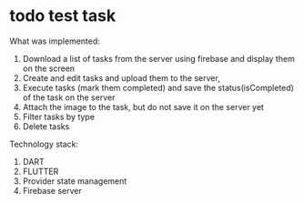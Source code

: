# todo test task

What was implemented:
1. Download a list of tasks from the server using firebase and display them on the screen
2. Create and edit tasks and upload them to the server,
3. Execute tasks (mark them completed) and save the status(isCompleted) of the task on the server
4. Attach the image to the task, but do not save it on the server yet
5. Filter tasks by type
6. Delete tasks

Technology stack:

1. DART
2. FLUTTER
3. Provider state management
4. Firebase server
